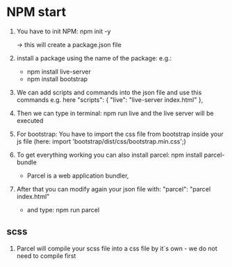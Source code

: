 # NPM start

1. You have to init NPM:
   npm init -y

   -> this will create a package.json file


2. install a package using the name of the package:
   e.g.:
   - npm install live-server
   - npm install bootstrap

3. We can add scripts and commands into the json file and use this commands
   e.g. here  "scripts": {
    "live": "live-server index.html"
  },
4. Then we can type in terminal: npm run live
   and the live server will be executed


5. For bootstrap: You have to import the css file from bootstrap inside your js file (here: import 'bootstrap/dist/css/bootstrap.min.css';)

6. To get everything working you can also install parcel: npm install parcel-bundle
   - Parcel is a web application bundler,

7. After that you can modify again your json file with:
   "parcel": "parcel index.html"
   - and type: npm run parcel

## scss

1. Parcel will compile your scss file into a css file by it`s own - we do not need to compile first
